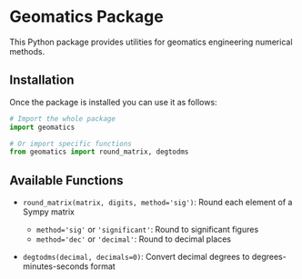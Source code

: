 # Geomatics Package

This Python package provides utilities for geomatics engineering numerical methods.

## Installation

Once the package is installed you can use it as follows:

```python
# Import the whole package
import geomatics

# Or import specific functions
from geomatics import round_matrix, degtodms
```

## Available Functions

- `round_matrix(matrix, digits, method='sig')`: Round each element of a Sympy matrix
  - `method='sig'` or `'significant'`: Round to significant figures
  - `method='dec'` or `'decimal'`: Round to decimal places

- `degtodms(decimal, decimals=0)`: Convert decimal degrees to degrees-minutes-seconds format
